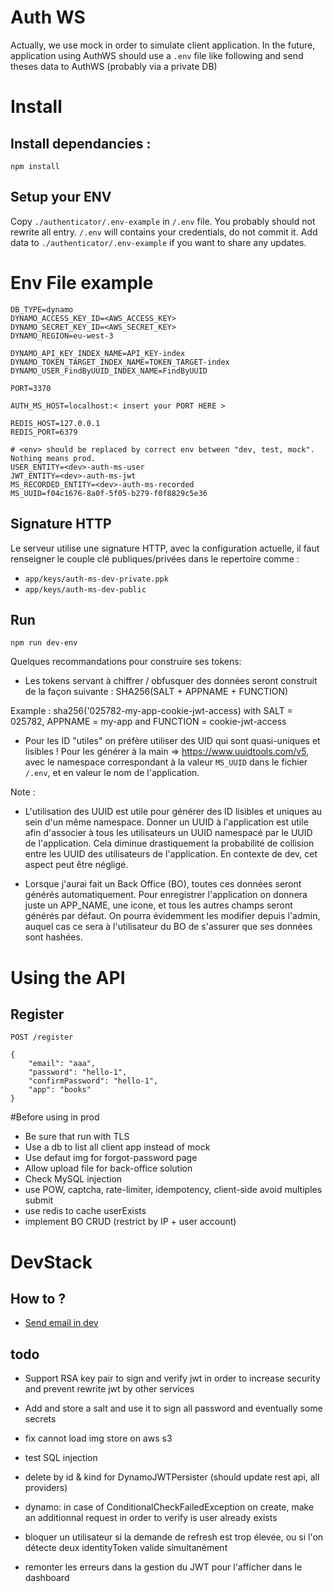 # Auth WS
Actually, we use mock in order to simulate client application. 
In the future, application using AuthWS should use a `.env` file like following and send theses data to AuthWS (probably via a private DB)

# Install

## Install dependancies :
```npm install```


## Setup your ENV
Copy `./authenticator/.env-example` in `/.env` file. You probably should not rewrite all entry. `/.env` will contains your credentials, do not commit it. Add data to `./authenticator/.env-example` if you want to share any updates.

# Env File example
```
DB_TYPE=dynamo
DYNAMO_ACCESS_KEY_ID=<AWS_ACCESS_KEY>
DYNAMO_SECRET_KEY_ID=<AWS_SECRET_KEY>
DYNAMO_REGION=eu-west-3

DYNAMO_API_KEY_INDEX_NAME=API_KEY-index
DYNAMO_TOKEN_TARGET_INDEX_NAME=TOKEN_TARGET-index
DYNAMO_USER_FindByUUID_INDEX_NAME=FindByUUID

PORT=3370

AUTH_MS_HOST=localhost:< insert your PORT HERE >

REDIS_HOST=127.0.0.1
REDIS_PORT=6379

# <env> should be replaced by correct env between "dev, test, mock". Nothing means prod.
USER_ENTITY=<dev>-auth-ms-user
JWT_ENTITY=<dev>-auth-ms-jwt
MS_RECORDED_ENTITY=<dev>-auth-ms-recorded
MS_UUID=f04c1676-8a0f-5f05-b279-f0f8829c5e36
```

## Signature HTTP
Le serveur utilise une signature HTTP, avec la configuration actuelle, il faut renseigner le couple clé publiques/privées dans le repertoire comme :
* `app/keys/auth-ms-dev-private.ppk`
* `app/keys/auth-ms-dev-public`
## Run 
``` npm run dev-env ```


Quelques recommandations pour construire ses tokens:
- Les tokens servant à chiffrer / obfusquer des données seront construit de la façon suivante : SHA256(SALT + APPNAME + FUNCTION)

Example : sha256('025782-my-app-cookie-jwt-access) with SALT = 025782, APPNAME = my-app and FUNCTION = cookie-jwt-access

- Pour les ID "utiles" on préfère utiliser des UID qui sont quasi-uniques et lisibles ! Pour les générer à la main => https://www.uuidtools.com/v5, avec le namespace correspondant à la valeur `MS_UUID` dans le fichier `/.env`, et en valeur le nom de l'application.

Note :

- L'utilisation des UUID est utile pour générer des ID lisibles et uniques au sein d'un même namespace. Donner un UUID à l'application est utile afin d'associer à tous les utilisateurs un UUID namespacé par le UUID de l'application. Cela diminue drastiquement la probabilité de collision entre les UUID des utilisateurs de l'application. En contexte de dev, cet aspect peut être négligé.

- Lorsque j'aurai fait un Back Office (BO), toutes ces données seront générés automatiquement. Pour enregistrer l'application on donnera juste un APP_NAME, une icone, et tous les autres champs seront générés par défaut. On pourra évidemment les modifier depuis l'admin, auquel cas ce sera à l'utilisateur du BO de s'assurer que ses données sont hashées.


# Using the API

## Register
``` 
POST /register
```

```
{
    "email": "aaa",
    "password": "hello-1",
    "confirmPassword": "hello-1",
    "app": "books"
}
```
#Before using in prod
- Be sure that run with TLS
- Use a db to list all client app instead of mock
- Use defaut img for forgot-password page
- Allow upload file for back-office solution
- Check MySQL injection
- use POW, captcha, rate-limiter, idempotency, client-side avoid multiples submit
- use redis to cache userExists
- implement BO CRUD (restrict by IP + user account)


# DevStack
## How to ?
- [Send email in dev](https://stackabuse.com/how-to-send-emails-with-node-js/)

## todo
- Support RSA key pair to sign and verify jwt in order to increase security and prevent rewrite jwt by other services
- Add and store a salt and use it to sign all password and eventually some secrets
- fix cannot load img store on aws s3
- test SQL injection

- delete by id & kind for DynamoJWTPersister (should update rest api, all providers)
- dynamo: in case of ConditionalCheckFailedException on create, make an additionnal request in order to verify is user already exists
- bloquer un utilisateur si la demande de refresh est trop élevée, ou si l'on détecte deux identityToken valide simultanément
- remonter les erreurs dans la gestion du JWT pour l'afficher dans le dashboard